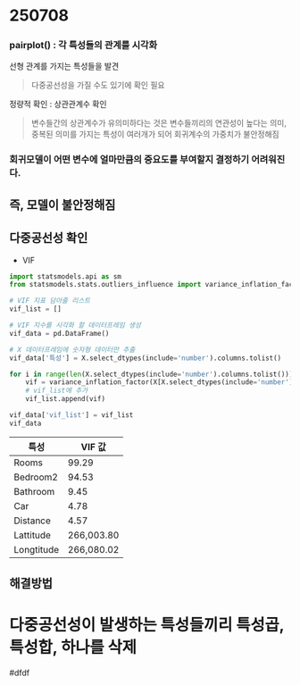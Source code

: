 # 250708
### pairplot() : 각 특성들의 관계를 시각화
선형 관계를 가지는 특성들을 발견 
> 다중공선성을 가질 수도 있기에 확인 필요 
> 
정량적 확인 : 상관관계수 확인
> 변수들간의 상관계수가 유의미하다는 것은 변수들끼리의 연관성이 높다는 의미, 중복된 의미를 가지는 특성이 여러개가 되어 회귀계수의 가중치가 불안정해짐 

### 회귀모델이 어떤 변수에 얼마만큼의 중요도를 부여할지 결정하기 어려워진다.
## 즉, 모델이 불안정해짐

## 다중공선성 확인
- VIF
```python
import statsmodels.api as sm
from statsmodels.stats.outliers_influence import variance_inflation_factor

# VIF 지표 담아줄 리스트
vif_list = []

# VIF 지수를 시각화 할 데이터프레임 생성
vif_data = pd.DataFrame()

# X 데이터프레임에 숫자형 데이터만 추출
vif_data['특성'] = X.select_dtypes(include='number').columns.tolist()

for i in range(len(X.select_dtypes(include='number').columns.tolist())):  # X_one의 열의 개수
    vif = variance_inflation_factor(X[X.select_dtypes(include='number').columns.tolist()].values, i)  # i는 현재 계산할 변수의 열 번호
    # vif_list에 추가
    vif_list.append(vif)

vif_data['vif_list'] = vif_list
vif_data
```

| 특성       | VIF 값        |
|------------|---------------|
| Rooms      | 99.29         |
| Bedroom2   | 94.53         |
| Bathroom   | 9.45          |
| Car        | 4.78          |
| Distance   | 4.57          |
| Lattitude  | 266,003.80    |
| Longtitude | 266,080.02    |
## 해결방법 ##
# 다중공선성이 발생하는 특성들끼리 특성곱, 특성합, 하나를 삭제
#dfdf
